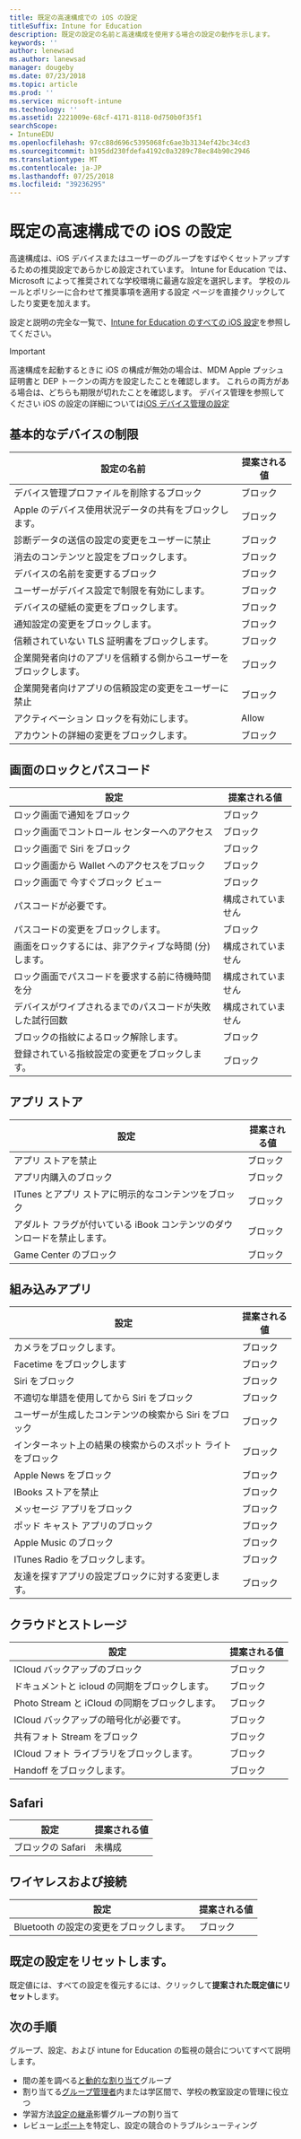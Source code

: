 ```yaml
---
title: 既定の高速構成での iOS の設定
titleSuffix: Intune for Education
description: 既定の設定の名前と高速構成を使用する場合の設定の動作を示します。
keywords: ''
author: lenewsad
ms.author: lanewsad
manager: dougeby
ms.date: 07/23/2018
ms.topic: article
ms.prod: ''
ms.service: microsoft-intune
ms.technology: ''
ms.assetid: 2221009e-68cf-4171-8118-0d750b0f35f1
searchScope:
- IntuneEDU
ms.openlocfilehash: 97cc88d696c5395068fc6ae3b3134ef42bc34cd3
ms.sourcegitcommit: b195dd230fdefa4192c0a3289c78ec84b90c2946
ms.translationtype: MT
ms.contentlocale: ja-JP
ms.lasthandoff: 07/25/2018
ms.locfileid: "39236295"
---
```

# <a name="default-ios-settings-in-express-configuration"></a>既定の高速構成での iOS の設定
高速構成は、iOS デバイスまたはユーザーのグループをすばやくセットアップするための推奨設定であらかじめ設定されています。 Intune for Education では、Microsoft によって推奨されてな学校環境に最適な設定を選択します。 学校のルールとポリシーに合わせて推奨事項を適用する設定 ページを直接クリックしてしたり変更を加えます。 

設定と説明の完全な一覧で、[Intune for Education のすべての iOS 設定](all-edu-settings-ios.md)を参照してください。 

> [!IMPORTANT]
> 高速構成を起動するときに iOS の構成が無効の場合は、MDM Apple プッシュ証明書と DEP トークンの両方を設定したことを確認します。 これらの両方がある場合は、どちらも期限が切れたことを確認します。 デバイス管理を参照してください iOS の設定の詳細については[iOS デバイス管理の設定](setup-ios-device-management.md)


## <a name="basic-device-restrictions"></a>基本的なデバイスの制限
設定の名前|提案される値|
|---|---|
|デバイス管理プロファイルを削除するブロック|ブロック|
|Apple のデバイス使用状況データの共有をブロックします。|ブロック|
|診断データの送信の設定の変更をユーザーに禁止|ブロック|
|消去のコンテンツと設定をブロックします。|ブロック|
|デバイスの名前を変更するブロック|ブロック|
|ユーザーがデバイス設定で制限を有効にします。|ブロック|
|デバイスの壁紙の変更をブロックします。|ブロック|
|通知設定の変更をブロックします。|ブロック|
|信頼されていない TLS 証明書をブロックします。|ブロック|
|企業開発者向けのアプリを信頼する側からユーザーをブロックします。|ブロック|
|企業開発者向けアプリの信頼設定の変更をユーザーに禁止|ブロック|
|アクティベーション ロックを有効にします。|Allow|
|アカウントの詳細の変更をブロックします。|ブロック|  

## <a name="lock-screen-and-passcode"></a>画面のロックとパスコード
設定|提案される値|
|---|---|
|ロック画面で通知をブロック|ブロック||
|ロック画面でコントロール センターへのアクセス|ブロック|
|ロック画面で Siri をブロック|ブロック|
|ロック画面から Wallet へのアクセスをブロック|ブロック|
|ロック画面で 今すぐブロック ビュー|ブロック|
|パスコードが必要です。|構成されていません|
|パスコードの変更をブロックします。|ブロック|
|画面をロックするには、非アクティブな時間 (分) します。|構成されていません|
|ロック画面でパスコードを要求する前に待機時間を分|構成されていません|
|デバイスがワイプされるまでのパスコードが失敗した試行回数|構成されていません|
|ブロックの指紋によるロック解除します。|ブロック|
|登録されている指紋設定の変更をブロックします。|ブロック|  

## <a name="app-store"></a>アプリ ストア
設定|提案される値|
|---|---|
|アプリ ストアを禁止|ブロック|
|アプリ内購入のブロック|ブロック|
|ITunes とアプリ ストアに明示的なコンテンツをブロック|ブロック|
|アダルト フラグが付いている iBook コンテンツのダウンロードを禁止します。|ブロック|
|Game Center のブロック|ブロック|  


## <a name="built-in-apps"></a>組み込みアプリ
設定|提案される値|
|---|---|
|カメラをブロックします。|ブロック|
|Facetime をブロックします|ブロック|
|Siri をブロック|ブロック|
|不適切な単語を使用してから Siri をブロック|ブロック|
|ユーザーが生成したコンテンツの検索から Siri をブロック|ブロック|
|インターネット上の結果の検索からのスポット ライトをブロック|ブロック|
|Apple News をブロック|ブロック|
|IBooks ストアを禁止|ブロック|
|メッセージ アプリをブロック|ブロック|
|ポッド キャスト アプリのブロック|ブロック|
|Apple Music のブロック|ブロック|
|ITunes Radio をブロックします。|ブロック|
|友達を探すアプリの設定ブロックに対する変更します。|ブロック|  

## <a name="cloud-and-storage"></a>クラウドとストレージ
|設定|提案される値|
|---|---|
|ICloud バックアップのブロック|ブロック|
|ドキュメントと icloud の同期をブロックします。|ブロック|
|Photo Stream と iCloud の同期をブロックします。|ブロック|
|ICloud バックアップの暗号化が必要です。|ブロック| 
|共有フォト Stream をブロック|ブロック|
|ICloud フォト ライブラリをブロックします。|ブロック|
|Handoff をブロックします。|ブロック|  

## <a name="safari"></a>Safari
設定|提案される値|
|---|---|
|ブロックの Safari|未構成|  

## <a name="wireless-and-connectivity"></a>ワイヤレスおよび接続
設定|提案される値|
|---|---|
|Bluetooth の設定の変更をブロックします。|ブロック|  

## <a name="reset-default-settings"></a>既定の設定をリセットします。
既定値には、すべての設定を復元するには、クリックして**提案された既定値にリセット**します。 

## <a name="next-steps"></a>次の手順  
グループ、設定、および intune for Education の監視の競合についてすべて説明します。 
* 間の差を調べる[と動的な割り当て](create-groups.md)グループ
* 割り当てる[グループ管理者](group-admin-delegate.md)内または学区間で、学校の教室設定の管理に役立つ
* 学習方法[設定の継承](settings-inheritance.md)影響グループの割り当て
* レビュー[レポート](what-are-reports.md)を特定し、設定の競合のトラブルシューティング
